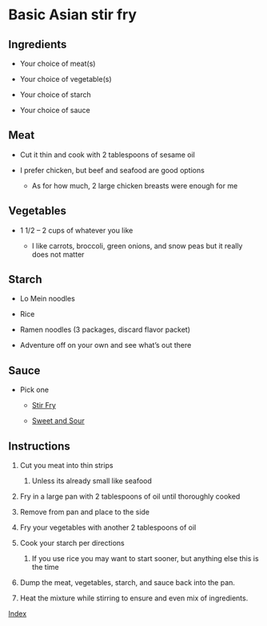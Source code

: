 # Basic Asian stir fry

## Ingredients

- Your choice of meat(s)

- Your choice of vegetable(s)

- Your choice of starch

- Your choice of sauce

## Meat

- Cut it thin and cook with 2 tablespoons of sesame oil

- I prefer chicken, but beef and seafood are good options

  - As for how much, 2 large chicken breasts were enough for me

## Vegetables

- 1 1/2 – 2 cups of whatever you like

  - I like carrots, broccoli, green onions, and snow peas but it really does not matter

## Starch

- Lo Mein noodles

- Rice

- Ramen noodles (3 packages, discard flavor packet)

- Adventure off on your own and see what’s out there

## Sauce

- Pick one

  - [Stir Fry](Ingredients/StriFrySause.html)

  - [Sweet and Sour](Ingredients/SweetAndSourSause.html)

## Instructions

1.  Cut you meat into thin strips

    1.  Unless its already small like seafood

2.  Fry in a large pan with 2 tablespoons of oil until thoroughly cooked

3.  Remove from pan and place to the side

4.  Fry your vegetables with another 2 tablespoons of oil

5.  Cook your starch per directions

    1.  If you use rice you may want to start sooner, but anything else this is the time

6.  Dump the meat, vegetables, starch, and sauce back into the pan.

7.  Heat the mixture while stirring to ensure and even mix of ingredients.

[Index](index.html)
